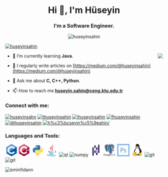 <h1 align="center">Hi 👋, I'm Hüseyin</h1>
<h3 align="center">I'm a Software Engineer.</h3>

<p align="center"> <img src="https://komarev.com/ghpvc/?username=huseyinsahin&label=Profile%20views&color=0e75b6&style=flat" alt="huseyinsahin" /> </p>

<p align="left"> <a href="https://github.com/ryo-ma/github-profile-trophy"><img src="https://github-profile-trophy.vercel.app/?username=huseyinsahin" alt="huseyinsahin" /></a> </p>

<img src = "https://media.giphy.com/media/BgBf6pW9qOgQU/giphy.gif" align = right>


- 🌱 I’m currently learning **Java**.

- 📝 I regularly write articles on [https://medium.com/@huseyinsahin](https://medium.com/@huseyinsahin)

- 💬 Ask me about **C, C++, Python**.

- 📫 How to reach me **huseyin.sahin@ceng.ktu.edu.tr**

<h3 align="left">Connect with me:</h3>
<a href="https://linkedin.com/in/huseyinsahn" target="blank"><img align="center" src="https://raw.githubusercontent.com/rahuldkjain/github-profile-readme-generator/master/src/images/icons/Social/linked-in-alt.svg" alt="huseyinsahn" height="30" width="40" /></a>
<a href="https://twitter.com/thuseyinsahin" target="blank"><img align="center" src="https://raw.githubusercontent.com/rahuldkjain/github-profile-readme-generator/master/src/images/icons/Social/twitter.svg" alt="thuseyinsahin" height="30" width="40" /></a>
<a href="https://instagram.com/ihuseyinsahin" target="blank"><img align="center" src="https://raw.githubusercontent.com/rahuldkjain/github-profile-readme-generator/master/src/images/icons/Social/instagram.svg" alt="ihuseyinsahin" height="30" width="40" /></a>
<a href="https://fb.com/fhuseyinsahin" target="blank"><img align="center" src="https://raw.githubusercontent.com/rahuldkjain/github-profile-readme-generator/master/src/images/icons/Social/facebook.svg" alt="fhuseyinsahin" height="30" width="40" /></a>
<a href="https://medium.com/@huseyinsahin" target="blank"><img align="center" src="https://raw.githubusercontent.com/rahuldkjain/github-profile-readme-generator/master/src/images/icons/Social/medium.svg" alt="@huseyinsahin" height="30" width="40" /></a>
<a href="https://www.youtube.com/c/h%c3%bcseyin%c5%9eahin/" target="blank"><img align="center" src="https://raw.githubusercontent.com/rahuldkjain/github-profile-readme-generator/master/src/images/icons/Social/youtube.svg" alt="h%c3%bcseyin%c5%9eahin/" height="30" width="40" /></a>
</p>

</p>

<h3 align="left">Languages and Tools:</h3>
<img src="https://raw.githubusercontent.com/devicons/devicon/master/icons/c/c-original.svg" alt="c" width="40" height="40"/><img src="https://raw.githubusercontent.com/devicons/devicon/master/icons/cplusplus/cplusplus-original.svg" alt="c-plus-plus" width="40" height="40"/>
<img src="https://raw.githubusercontent.com/devicons/devicon/master/icons/python/python-original.svg" alt="python" width="40" height="40"/>
<img src="https://raw.githubusercontent.com/devicons/devicon/master/icons/java/java-original.svg" alt="java" width="40" height="40"/> 
<img src="https://upload.wikimedia.org/wikipedia/commons/0/0b/Qt_logo_2016.svg" alt="qt" width="40" height="40"/>
<img src="https://upload.wikimedia.org/wikipedia/commons/thumb/3/31/NumPy_logo_2020.svg/768px-NumPy_logo_2020.svg.png?20200723114325" alt="numpy" width="80" height="40"/>
<img src="https://raw.githubusercontent.com/devicons/devicon/2ae2a900d2f041da66e950e4d48052658d850630/icons/pandas/pandas-original.svg" alt="pandas" width="40" height="40"/>
<img src="https://raw.githubusercontent.com/devicons/devicon/master/icons/postgresql/postgresql-original-wordmark.svg" alt="postgres" width="40" height="40"/>
<img src="https://raw.githubusercontent.com/devicons/devicon/master/icons/photoshop/photoshop-line.svg" alt="photoshop" width="40" height="40"/>
<img src="https://raw.githubusercontent.com/devicons/devicon/master/icons/linux/linux-original.svg
" alt="linux" width="40" height="40"/>
<img src="https://www.vectorlogo.zone/logos/git-scm/git-scm-icon.svg" alt="git" width="40" height="40"/> 
<img src="https://upload.wikimedia.org/wikipedia/commons/thumb/9/9a/Visual_Studio_Code_1.35_icon.svg/768px-Visual_Studio_Code_1.35_icon.svg.png?20210804221519" alt="git" width="40" height="40"/>

<p><img align="left" src="https://github-readme-stats.vercel.app/api/top-langs?username=huseyinsahin&show_icons=true&locale=en&layout=compact" alt="eminfidann" /></p>



